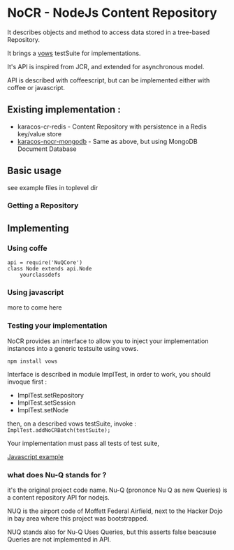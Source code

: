 # NoCR - NodeJs Content Repository

It describes objects and method to access data stored in a tree-based Repository.

It brings a [vows](http://vowsjs.org/) testSuite for implementations.

It's API is inspired from JCR, and extended for asynchronous model.

API is described with coffeescript, but can be implemented either with coffee or javascript.

## Existing implementation :

* karacos-cr-redis - Content Repository with persistence in a Redis key/value store
* [karacos-nocr-mongodb](https://github.com/karacos/nocr-mongo) - Same as above, but using MongoDB Document Database

## Basic usage

see example files in toplevel dir

### Getting a Repository


## Implementing

### Using coffe

```
api = require('NuQCore')
class Node extends api.Node
    yourclassdefs
```

### Using javascript

more to come here

### Testing your implementation

NoCR provides an interface to allow you to inject your implementation instances into a generic testsuite using vows.

```
npm install vows

```
Interface is described in module ImplTest, in order to work, you should invoque first :

 * ImplTest.setRepository
 * ImplTest.setSession
 * ImplTest.setNode

then, on a described vows testSuite, invoke : `ImplTest.addNoCRBatch(testSuite);`

Your implementation must pass all tests of test suite,

[Javascript example](https://github.com/karacos/karacos-NoCR-mongodb/blob/master/test/testSuite.js)



### what does Nu-Q stands for ?

it's the original project code name.
Nu-Q (prononce Nu Q as new Queries) is a content repository API for nodejs.

NUQ is the airport code of Moffett Federal Airfield, next to the Hacker Dojo in bay area where this project was bootstrapped.

NUQ stands also for Nu-Q Uses Queries, but this asserts false beacause Queries are not implemented in API.
